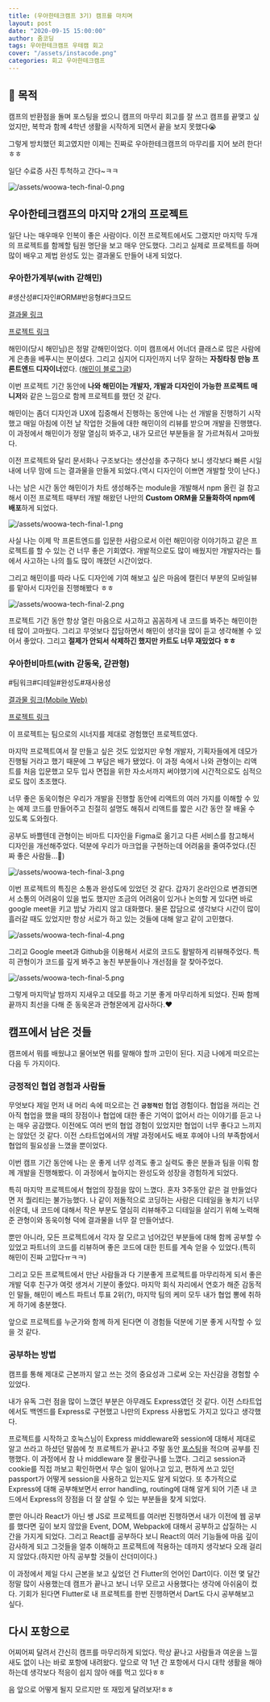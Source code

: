 ```yaml
---
title: (우아한테크캠프 3기) 캠프를 마치며
layout: post
date: "2020-09-15 15:00:00"
author: 줌코딩
tags: 우아한테크캠프 우테캠 회고
cover: "/assets/instacode.png"
categories: 회고 우아한테크캠프
---
```


## 💫 목적

캠프의 반환점을 돌며 포스팅을 썼으니 캠프의 마무리 회고를 잘 쓰고 캠프를 끝맺고 싶었지만, 복학과 함께 4학년 생활을 시작하게 되면서 끝을 보지 못했다😭

그렇게 방치했던 회고였지만 이제는 진짜로 우아한테크캠프의 마무리를 지어 보려 한다!ㅎㅎ

일단 수료증 사진 투척하고 간다~ㅋㅋ

![/assets/woowa-tech-final-0.png](/assets/woowa-tech-final-0.png)

## 우아한테크캠프의 마지막 2개의 프로젝트

일단 나는 매우매우 인복이 좋은 사람이다. 이전 프로젝트에서도 그랬지만 마지막 두개의 프로젝트를 함께할 팀원 명단을 보고 매우 안도했다. 그리고 실제로 프로젝트를 하며 많이 배우고 제법 완성도 있는 결과물도 만들어 내게 되었다.

### 우아한가계부(with 갇해민)

#생산성#디자인#ORM#반응형#다크모드

[결과물 링크](http://3.35.66.51:3003)

[프로젝트 링크](https://github.com/woowa-techcamp-2020/hkb-15)

해민이(당시 해민님)은 정말 갇해민이었다. 이미 캠프에서 어너더 클래스로 많은 사람에게 은총을 베푸시는 분이셨다. 그리고 심지어 디자인까지 너무 잘하는 **자칭타칭 만능 프론트엔드 디자이너**였다. ([해민이 블로그글](https://blog.jhaemin.com/frontend-designer-cke7xdby002bnyjs1cx4h45jy))

이번 프로젝트 기간 동안에  **나와 해민이는 개발자,  개발과 디자인이 가능한 프로젝트 매니저**와  같은 느낌으로 함께 프로젝트를 했던 것 같다.

해민이는 좀더 디자인과 UX에 집중해서 진행하는 동안에 나는 선 개발을 진행하기 시작했고 매일 아침에 이전 날 작업한 것들에 대한 해민이의 리뷰를 받으며 개발을 진행했다. 이 과정에서 해민이가 정말 열심히 봐주고, 내가 모르던 부분들을 잘 가르쳐줘서 고마웠다.

이전 프로젝트와 달리 문서화나 구조보다는 생산성을 추구하다 보니 생각보다 빠른 시일 내에 너무 맘에 드는 결과물을 만들게 되었다.(역시 디자인이 이쁘면 개발할 맛이 난다.)

나는 남은 시간 동안 해민이가 차트 생성해주는 module을 개발해서 npm 올린 걸 참고해서 이전 프로젝트 때부터 개발 해왔던 나만의 **Custom ORM을 모듈화하여 npm에 배포**하게 되었다.

![/assets/woowa-tech-final-1.png](/assets/woowa-tech-final-1.png)

사실 나는 이제 막 프론트엔드를 입문한 사람으로서 이런 해민이랑 이야기하고 같은 프로젝트를 할 수 있는 건 너무 좋은 기회였다. 개발적으로도 많이 배웠지만  개발자라는 틀에서 사고하는 나의 틀도 많이 깨졌던 시간이었다.

그리고 해민이를 따라 나도 디자인에 기여 해보고 싶은 마음에 캘린더 부분의 모바일뷰를 맡아서 디자인을 진행해봤다 ㅎㅎ

![/assets/woowa-tech-final-2.png](/assets/woowa-tech-final-2.png)

프로젝트 기간 동안 항상 열린 마음으로 사고하고 꼼꼼하게 내 코드를 봐주는 해민이한테 많이 고마웠다. 그리고 무엇보다 잡담하면서 해민이 생각을 많이 듣고 생각해볼 수 있어서 좋았다. 그리고 **절제가 안되서 삭제하긴 했지만 카트도 너무 재밌었다 ㅎㅎ** 

### 우아한비마트(with 갇동욱, 갇관형)

#팀워크#디테일#완성도#재사용성

[결과물 링크(Mobile Web)](http://bmart.zoomkoding.com)

[프로젝트 링크](https://github.com/woowa-techcamp-2020/bmart-6)

이 프로젝트는 팀으로의 시너지를 제대로 경험했던 프로젝트였다.

마지막 프로젝트여서 잘 만들고 싶은 것도 있었지만 우형 개발자, 기획자들에게 데모가 진행될 거라고 했기 때문에 그 부담은 배가 됐었다. 이 과정 속에서 나와 관형이는 리액트를 처음 입문했고 모두 입사 면접을 위한 자소서까지 써야했기에 시간적으로도 심적으로도 많이 초조했다. 

너무 좋은 동욱이형은 우리가 개발을 진행할 동안에 리액트의 여러 가지를 이해할 수 있는 예제 코드를 만들어주고 친절히 설명도 해줘서 리액트를 짧은 시간 동안 잘 배울 수 있도록 도와줬다. 

공부도 바쁠텐데 관형이는 비마트 디자인을 Figma로 옮기고 다른 서비스를 참고해서 디자인을 개선해주었다. 덕분에 우리가 마크업을 구현하는데 어려움을 줄여주었다.(진짜 좋은 사람들...🙏)

![/assets/woowa-tech-final-3.png](/assets/woowa-tech-final-3.png)

이번 프로젝트의 특징은 소통과 완성도에 있었던 것 같다. 갑자기 온라인으로 변경되면서 소통의 어려움이 있을 법도 했지만 조금의 어려움이 있거나 논의할 게 있다면 바로 google meet을 키고 밤낮 가리지 않고 대화했다. 물론 잡담으로 생각보다 시간이 많이 흘러갈 때도 있었지만 항상 서로가 하고 있는 것들에 대해 알고 같이 고민했다.

![/assets/woowa-tech-final-4.png](/assets/woowa-tech-final-4.png)

그리고 Google meet과 Github을 이용해서 서로의 코드도 활발하게 리뷰해주었다. 특히 관형이가 코드를 깊게 봐주고 놓친 부분들이나 개선점을 잘 찾아주었다.

![/assets/woowa-tech-final-5.png](/assets/woowa-tech-final-5.png)

그렇게 마지막날 밤까지 지새우고 데모를 하고 기분 좋게 마무리하게 되었다. 진짜 함께 끝까지 최선을 다해 준 동욱몬과 관형몬에게 감사하다.❤️

## 캠프에서 남은 것들

캠프에서 뭐를 배웠냐고 물어보면 뭐를 말해야 할까 고민이 된다. 지금 나에게 떠오르는 다음 두 가지이다. 

### 긍정적인 협업 경험과 사람들

무엇보다 제일 먼저 내 머리 속에 떠오르는 건 **`긍정적인`** 협업 경험이다. 협업을 꺼리는 건 아직 협업을 했을 때의 장점이나 협업에 대한 좋은 기억이 없어서 라는 이야기를 듣고 나는 매우 공감했다. 이전에도 여러 번의 협업 경험이 있었지만 협업이 너무 좋다고 느끼지는 않았던 것 같다. 이전 스타트업에서의 개발 과정에서도 배포 후에야 나의 부족함에서 협업의 필요성을 느꼈을 뿐이었다.

이번 캠프 기간 동안에 나는 운 좋게 너무 성격도 좋고 실력도 좋은 분들과 팀을 이뤄 함께 개발을 진행해봤다. 이 과정에서 높아지는 완성도와 성장을 경험하게 되었다.  

특히 마지막 프로젝트에서 협업의 장점을 많이 느꼈다. 혼자 3주동안 같은 걸 만들었다면 저 퀄리티는 불가능했다. 나 같이 저돌적으로 코딩하는 사람은 디테일을 놓치기 너무 쉬운데, 내 코드에 대해서 작은 부분도 열심히 리뷰해주고 디테일을 살리기 위해 노력해준 관형이와 동욱이형 덕에 결과물을 너무 잘 만들어냈다.

뿐만 아니라, 모든 프로젝트에서 각자 잘 모르고 넘어갔던 부분들에 대해 함께 공부할 수 있었고 파트너의 코드를 리뷰하며 좋은 코드에 대한 힌트를 계속 얻을 수 있었다.(특히 해민이 진짜 고맙다ㅠㅋㅋ)

그리고 모든 프로젝트에서 만난 사람들과 다 기분좋게 프로젝트를 마무리하게 되서 좋은 개발 덕후 친구가 여럿 생겨서 기분이 좋았다. 마지막 회식 자리에서 연호가 해준 감동적인 말들, 해민이 베스트 파트너 투표 2위(?), 마지막 팀의 케미 모두 내가 협업 뽕에 취하게 하기에 충분했다.

앞으로 프로젝트를 누군가와 함께 하게 된다면 이 경험들 덕분에 기분 좋게 시작할 수 있을 것 같다.

### 공부하는 방법

캠프를 통해 제대로 근본까지 알고 쓰는 것의 중요성과 그로써 오는 자신감을 경험할 수 있었다. 

내가 유독 그런 점을 많이 느꼈던 부분은 아무래도 Express였던 것 같다. 이전 스타트업에서도 백엔드를 Express로 구현했고 나만의 Express 사용법도 가지고 있다고 생각했다. 

프로젝트를 시작하고 호눅스님이 Express middleware와 session에 대해서 제대로 알고 쓰라고 하셨던 말씀에 첫 프로젝트가 끝나고 주말 동안 [포스팅](https://zoomkoding.github.io/nodejs/%EC%9A%B0%EC%95%84%ED%95%9C%ED%85%8C%ED%81%AC%EC%BA%A0%ED%94%84/2020/07/12/express-middleware-log-in.html)을 적으며 공부를 진행했다. 이 과정에서 참 나 middleware 잘 몰랐구나를 느꼈다. 그리고 session과 cookie를 직접 까보고 확인하면서 무슨 일이 일어나고 있고, 편하게 쓰고 있던 passport가 어떻게 session을 사용하고 있는지도 알게 되었다. 또 추가적으로 Express에 대해 공부해보면서 error handling, routing에 대해 알게 되어 기존 내 코드에서 Express의 장점을 더 잘 살릴 수 있는 부분들을 찾게 되었다.

뿐만 아니라 React가 아닌 쌩 JS로 프로젝트를 여러번 진행하면서 내가 이전에 웹 공부를 했다면 깊이 보지 않았을 Event, DOM, Webpack에 대해서 공부하고 삽질하는 시간을 가지게 되었다. 그리고 React를 공부하다 보니 React의 여러 기능들에 마음 깊이 감사하게 되고 그것들을 얼추 이해하고 프로젝트에 적용하는 데까지 생각보다 오래 걸리지 않았다.(하지만 아직 공부할 것들이 산더미이다.)

이 과정에서 제일 다시 근본을 보고 싶었던 건 Flutter의 언어인 Dart이다. 이전 몇 달간 정말 많이 사용했는데 캠프가 끝나고 보니 너무 모르고 사용했다는 생각에 아쉬움이 컸다. 기회가 된다면 Flutter로 내 프로젝트를 한번 진행하면서 Dart도 다시 공부해보고 싶다.

## 다시 포항으로

어찌어찌 달려서 간신히 캠프를 마무리하게 되었다. 막상 끝나고 사람들과 여운을 느낄 새도 없이 나는 바로 포항에 내려왔다. 앞으로 약 1년 간 포항에서 다시 대학 생활을 해야하는데 생각보다 적응이 쉽지 않아 애를 먹고 있다ㅎㅎ 

음 앞으로 어떻게 될지 모르지만 또 재밌게 달려보자!ㅎㅎ